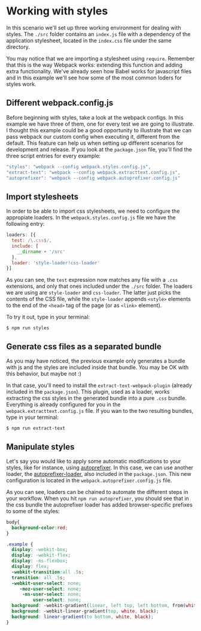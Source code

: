 # Working with styles

In this scenario we'll set up three working environment for dealing with styles. The `./src` folder contains an `index.js` file with a dependency of the application stylesheet, located in the `index.css` file under the same directory.

You may notice that we are importing a stylesheet using `require`. Remember that this is the way Webpack works: extending this function and adding extra functionality. We've already seen how Babel works for javascript files and in this example we'll see how some of the most common loders for styles work.

## Different webpack.config.js
Before beginning with styles, take a look at the webpack configs. In this example we have three of them, one for every test we are going to illustrate. I thought this example could be a good opportunity to illustrate that we can pass webpack our custom config when executing it, different from the default. This feature can help us when setting up different scenarios for development and release. If you look at the `package.json` file, you'll find the three script entries for every example:
```javascript
"styles": "webpack --config webpack.styles.config.js",
"extract-text": "webpack --config webpack.extracttext.config.js",
"autoprefixer": "webpack --config webpack.autoprefixer.config.js"
```

## Import stylesheets
In order to be able to import css stylesheets, we need to configure the appropiate loaders. In the `webpack.styles.config.js` file we have the following entry:
```javascript
loaders: [{
  test: /\.css$/,
  include: [
    __dirname + '/src'
  ],
  loader: 'style-loader!css-loader'
}]
```
As you can see, the `test` expression now matches any file with a `.css` extensions, and only that ones included under the `./src` folder. The loaders we are using are `style-loader` and `css-loader`. The latter just picks the contents of the CSS file, while the `style-loader` appends `<style>` elements to the end of the `<head>` tag of the page (or as `<link>` element).

To try it out, type in your terminal:
```
$ npm run styles
```
## Generate css files as a separated bundle
As you may have noticed, the previous example only generates a bundle with js and the styles are included inside that bundle. You may be OK with this behavior, but maybe not :)

In that case, you'll need to install the `extract-text-webpack-plugin` (already included in the `package.json`). This plugin, used as a loader, works extracting the css styles in the generated bundle into a pure `.css` bundle. Everything is already configured for you in the `webpack.extracttext.config.js` file. If you wan to the two resulting bundles, type in your terminal:
```
$ npm run extract-text
```
## Manipulate styles
Let's say you would like to apply some automatic modifications to your styles, like for instance, using [autoprefixer](https://github.com/postcss/autoprefixer). In this case, we can use another loader, the [autoprefixer-loader](https://github.com/passy/autoprefixer-loader), also included in the `package.json`. This new configuration is located in the `webpack.autoprefixer.config.js` file.

As you can see, loaders can be chained to automate the different steps in your workflow. When you hit `npm run autoprefixer`, you should see that in the css bundle the autoprefixer loader has added browser-specific prefixes to some of the styles:
```css
body{
  background-color:red;
}

.example {
  display: -webkit-box;
  display: -webkit-flex;
  display: -ms-flexbox;
  display: flex;
  -webkit-transition:all .5s;
  transition: all .5s;
  -webkit-user-select: none;
     -moz-user-select: none;
      -ms-user-select: none;
          user-select: none;
  background: -webkit-gradient(linear, left top, left bottom, from(white), to(black));
  background: -webkit-linear-gradient(top, white, black);
  background: linear-gradient(to bottom, white, black);
}
```
